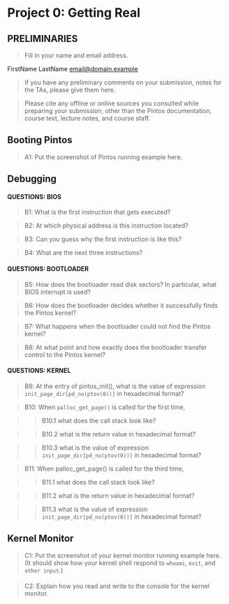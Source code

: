 # Project 0: Getting Real

## PRELIMINARIES

>Fill in your name and email address.

FirstName LastName <email@domain.example>

>If you have any preliminary comments on your submission, notes for the TAs, please give them here.



>Please cite any offline or online sources you consulted while preparing your submission, other than the Pintos documentation, course text, lecture notes, and course staff.



## Booting Pintos

>A1: Put the screenshot of Pintos running example here.



## Debugging

#### QUESTIONS: BIOS 

>B1: What is the first instruction that gets executed?



>B2: At which physical address is this instruction located?



>B3: Can you guess why the first instruction is like this?



>B4: What are the next three instructions?



#### QUESTIONS: BOOTLOADER

>B5: How does the bootloader read disk sectors? In particular, what BIOS interrupt is used?



>B6: How does the bootloader decides whether it successfully finds the Pintos kernel?



>B7: What happens when the bootloader could not find the Pintos kernel?



>B8: At what point and how exactly does the bootloader transfer control to the Pintos kernel?



#### QUESTIONS: KERNEL

>B9: At the entry of pintos_init(), what is the value of expression `init_page_dir[pd_no(ptov(0))]` in hexadecimal format?



>B10: When `palloc_get_page()` is called for the first time,

>> B10.1 what does the call stack look like?
>>
>> 

>> B10.2 what is the return value in hexadecimal format?
>>
>> 

>> B10.3 what is the value of expression `init_page_dir[pd_no(ptov(0))]` in hexadecimal format?
>>
>> 



>B11: When palloc_get_page() is called for the third time,

>> B11.1 what does the call stack look like?
>>
>> 

>> B11.2 what is the return value in hexadecimal format?
>>
>> 

>> B11.3 what is the value of expression `init_page_dir[pd_no(ptov(0))]` in hexadecimal format?
>>
>> 



## Kernel Monitor

>C1: Put the screenshot of your kernel monitor running example here. (It should show how your kernel shell respond to `whoami`, `exit`, and `other input`.)

#### 

>C2: Explain how you read and write to the console for the kernel monitor.
